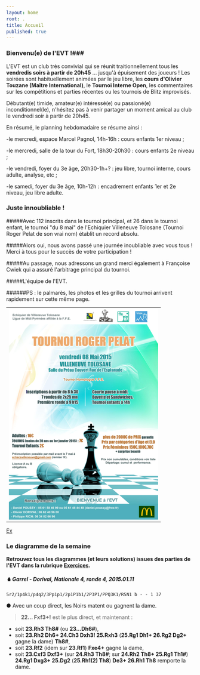```yaml
---
layout: home
root: .
title: Accueil
published: true
---
```


### Bienvenu(e) de l'EVT !###

L'EVT est un club très convivial qui se réunit traitionnellement tous les **vendredis soirs à partir de 20h45** ... jusqu'à épuisement des joueurs ! Les soirées sont habituellement animées par le jeu libre, les **cours d'Olivier Touzane (Maître International)**, le **Tournoi Interne Open**, les commentaires sur les compétitions et parties récentes ou les tournois de Blitz improvisés.

Débutant(e) timide, amateur(e) intéressé(e) ou passioné(e) inconditionnel(le), n'hésitez pas à venir partager un moment amical au club le vendredi soir à partir de 20h45.

En résumé, le planning hebdomadaire se résume ainsi :

-le mercredi, espace Marcel Pagnol, 14h-16h : cours enfants 1er niveau ;

-le mercredi, salle de la tour du Fort, 18h30-20h30 : cours enfants 2e niveau ;

-le vendredi, foyer du 3e âge, 20h30-1h+? : jeu libre, tournoi interne, cours adulte, analyse, etc ;

-le samedi, foyer du 3e âge, 10h-12h : encadrement enfants 1er et 2e niveau, jeu libre adulte.

### Juste innoubliable !

#####Avec 112 inscrits dans le tournoi principal, et 26 dans le tournoi enfant, le tournoi "du 8 mai" de l'Echiquier Villeneuve Tolosane (Tournoi Roger Pelat de son vrai nom) établit un record absolu.

#####Alors oui, nous avons passé une journée inoubliable avec vous tous ! Merci à tous pour le succès de votre participation !

#####Au passage, nous adressons un grand merci également à Françoise Cwiek qui a assuré l'arbitrage principal du tournoi.

#####L'équipe de l'EVT.

######PS : le palmarès, les photos et les grilles du tournoi arrivent rapidement sur cette même page.

<table style="border: 0"><tr><td style="border: 0">
<a href="/documents/affiche_tournoi_2015.pdf"><img src="/images/affiche-pelat-2015.png" /></a></td>
</tr></table>

[Ex](http://echiquier-villeneuve-tolosane.github.io/tournoi-roger-pelat.html "Ex")

### Le diagramme de la semaine ###

**Retrouvez tous les diagrammes (et leurs solutions) issues des parties de l'EVT dans la rubrique [Exercices](http://echiquier-villeneuve-tolosane.github.io/exercices.html "Exercices").**

##### &#9822; **Garrel - Dorival**, *Nationale 4, ronde 4, 2015.01.11*

`5r2/1p4k1/p4q2/3Pp1p1/2p1P1b1/2P3P1/PPQ3K1/R5N1 b - - 1 37`

&#9679; Avec un coup direct, les Noirs matent ou gagnent la dame.

> **22... Fxf3+!** est le plus direct, et maintenant :
- soit **23.Rh3 Th8#** (ou **23...Dh6#**),
- soit **23.Rh2 Dh6+ 24.Ch3 Dxh3! 25.Rxh3** (**25.Rg1 Dh1+ 26.Rg2 Dg2+** gagne la dame) **Th8#**,
- soit **23.Rf2** (idem sur **23.Rf1**) **Fxe4+** gagne la dame,
- soit **23.Cxf3 Dxf3+** (sur **24.Rh3 Th8#**; sur **24.Rh2 Th8+ 25.Rg1 Th1#**) **24.Rg1 Dxg3+ 25.Dg2** (**25.Rh1(2) Th8**) **De3+ 26.Rh1 Th8** remporte la dame.